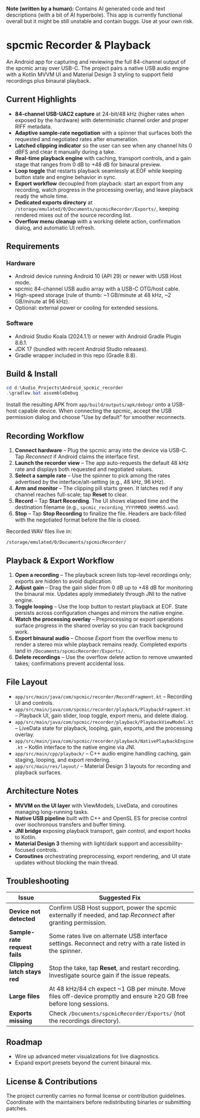 **Note (written by a human):** Contains AI generated code and text descriptions (with a bit of AI hyperbole). This app is currently functional overall but it might be still unstable and contain buggs. Use at your own risk.

# spcmic Recorder & Playback

An Android app for capturing and reviewing the full 84-channel output of the spcmic array over USB-C. The project pairs a native USB audio engine with a Kotlin MVVM UI and Material Design 3 styling to support field recordings plus binaural playback.

## Current Highlights

- **84-channel USB-UAC2 capture** at 24-bit/48 kHz (higher rates when exposed by the hardware) with deterministic channel order and proper RIFF metadata.
- **Adaptive sample-rate negotiation** with a spinner that surfaces both the requested and negotiated rates after enumeration.
- **Latched clipping indicator** so the user can see when any channel hits 0 dBFS and clear it manually during a take.
- **Real-time playback engine** with caching, transport controls, and a gain stage that ranges from 0 dB to +48 dB for binaural preview.
- **Loop toggle** that restarts playback seamlessly at EOF while keeping button state and engine behavior in sync.
- **Export workflow** decoupled from playback: start an export from any recording, watch progress in the processing overlay, and leave playback ready the whole time.
- **Dedicated exports directory** at `/storage/emulated/0/Documents/spcmicRecorder/Exports/`, keeping rendered mixes out of the source recording list.
- **Overflow menu cleanup** with a working delete action, confirmation dialog, and automatic UI refresh.

## Requirements

### Hardware
- Android device running Android 10 (API 29) or newer with USB Host mode.
- spcmic 84-channel USB audio array with a USB-C OTG/host cable.
- High-speed storage (rule of thumb: ~1 GB/minute at 48 kHz, ~2 GB/minute at 96 kHz).
- Optional: external power or cooling for extended sessions.

### Software
- Android Studio Koala (2024.1.1) or newer with Android Gradle Plugin 8.6.1.
- JDK 17 (bundled with recent Android Studio releases).
- Gradle wrapper included in this repo (Gradle 8.8).

## Build & Install

```powershell
cd d:\Audio_Projects\Android_spcmic_recorder
.\gradlew.bat assembleDebug
```

Install the resulting APK from `app/build/outputs/apk/debug/` onto a USB-host capable device. When connecting the spcmic, accept the USB permission dialog and choose "Use by default" for smoother reconnects.

## Recording Workflow

1. **Connect hardware** – Plug the spcmic array into the device via USB-C. Tap *Reconnect* if Android claims the interface first.
2. **Launch the recorder view** – The app auto-requests the default 48 kHz rate and displays both requested and negotiated values.
3. **Select a sample rate** – Use the spinner to pick among the rates advertised by the interface/alt-setting (e.g., 48 kHz, 96 kHz).
4. **Arm and monitor** – The clipping pill starts green. It latches red if any channel reaches full-scale; tap **Reset** to clear.
5. **Record** – Tap **Start Recording**. The UI shows elapsed time and the destination filename (e.g., `spcmic_recording_YYYYMMDD_HHMMSS.wav`).
6. **Stop** – Tap **Stop Recording** to finalize the file. Headers are back-filled with the negotiated format before the file is closed.

Recorded WAV files live in:

```
/storage/emulated/0/Documents/spcmicRecorder/
```

## Playback & Export Workflow

1. **Open a recording** – The playback screen lists top-level recordings only; exports are hidden to avoid duplication.
2. **Adjust gain** – Drag the gain slider from 0 dB up to +48 dB for monitoring the binaural mix. Updates apply immediately through JNI to the native engine.
3. **Toggle looping** – Use the loop button to restart playback at EOF. State persists across configuration changes and mirrors the native engine.
4. **Watch the processing overlay** – Preprocessing or export operations surface progress in the shared overlay so you can track background work.
5. **Export binaural audio** – Choose *Export* from the overflow menu to render a stereo mix while playback remains ready. Completed exports land in `/Documents/spcmicRecorder/Exports/`.
6. **Delete recordings** – Use the overflow delete action to remove unwanted takes; confirmations prevent accidental loss.

## File Layout

- `app/src/main/java/com/spcmic/recorder/RecordFragment.kt` – Recording UI and controls.
- `app/src/main/java/com/spcmic/recorder/playback/PlaybackFragment.kt` – Playback UI, gain slider, loop toggle, export menu, and delete dialog.
- `app/src/main/java/com/spcmic/recorder/playback/PlaybackViewModel.kt` – LiveData state for playback, looping, gain, exports, and the processing overlay.
- `app/src/main/java/com/spcmic/recorder/playback/NativePlaybackEngine.kt` – Kotlin interface to the native engine via JNI.
- `app/src/main/cpp/playback/` – C++ audio engine handling caching, gain staging, looping, and export rendering.
- `app/src/main/res/layout/` – Material Design 3 layouts for recording and playback surfaces.

## Architecture Notes

- **MVVM on the UI layer** with ViewModels, LiveData, and coroutines managing long-running tasks.
- **Native USB pipeline** built with C++ and OpenSL ES for precise control over isochronous transfers and buffer timing.
- **JNI bridge** exposing playback transport, gain control, and export hooks to Kotlin.
- **Material Design 3** theming with light/dark support and accessibility-focused controls.
- **Coroutines** orchestrating preprocessing, export rendering, and UI state updates without blocking the main thread.

## Troubleshooting

| Issue | Suggested Fix |
| --- | --- |
| **Device not detected** | Confirm USB Host support, power the spcmic externally if needed, and tap *Reconnect* after granting permission. |
| **Sample-rate request fails** | Some rates live on alternate USB interface settings. Reconnect and retry with a rate listed in the spinner. |
| **Clipping latch stays red** | Stop the take, tap **Reset**, and restart recording. Investigate source gain if the issue repeats. |
| **Large files** | At 48 kHz/84 ch expect ~1 GB per minute. Move files off-device promptly and ensure ≥20 GB free before long sessions. |
| **Exports missing** | Check `/Documents/spcmicRecorder/Exports/` (not the recordings directory). |

## Roadmap

- Wire up advanced meter visualizations for live diagnostics.
- Expand export presets beyond the current binaural mix.

## License & Contributions

The project currently carries no formal license or contribution guidelines. Coordinate with the maintainers before redistributing binaries or submitting patches.
